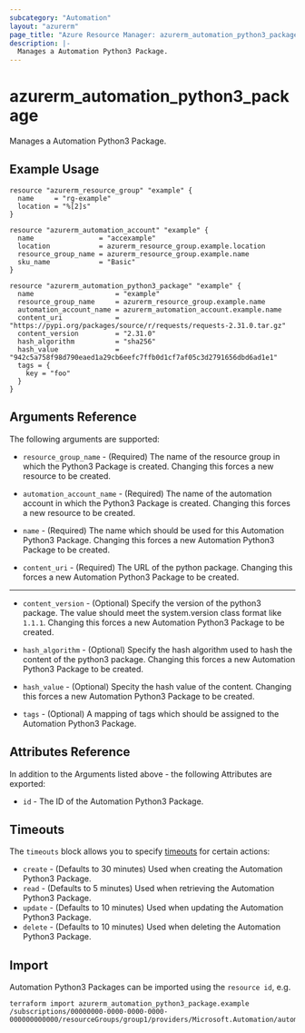 ```yaml
---
subcategory: "Automation"
layout: "azurerm"
page_title: "Azure Resource Manager: azurerm_automation_python3_package"
description: |-
  Manages a Automation Python3 Package.
---
```


# azurerm_automation_python3_package

Manages a Automation Python3 Package.

## Example Usage

```hcl
resource "azurerm_resource_group" "example" {
  name     = "rg-example"
  location = "%[2]s"
}

resource "azurerm_automation_account" "example" {
  name                = "accexample"
  location            = azurerm_resource_group.example.location
  resource_group_name = azurerm_resource_group.example.name
  sku_name            = "Basic"
}

resource "azurerm_automation_python3_package" "example" {
  name                    = "example"
  resource_group_name     = azurerm_resource_group.example.name
  automation_account_name = azurerm_automation_account.example.name
  content_uri             = "https://pypi.org/packages/source/r/requests/requests-2.31.0.tar.gz"
  content_version         = "2.31.0"
  hash_algorithm          = "sha256"
  hash_value              = "942c5a758f98d790eaed1a29cb6eefc7ffb0d1cf7af05c3d2791656dbd6ad1e1"
  tags = {
    key = "foo"
  }
}
```

## Arguments Reference

The following arguments are supported:

* `resource_group_name` - (Required) The name of the resource group in which the Python3 Package is created. Changing this forces a new resource to be created.

* `automation_account_name` - (Required) The name of the automation account in which the Python3 Package is created. Changing this forces a new resource to be created.

* `name` - (Required) The name which should be used for this Automation Python3 Package. Changing this forces a new Automation Python3 Package to be created.

* `content_uri` - (Required) The URL of the python package. Changing this forces a new Automation Python3 Package to be created.


---

* `content_version` - (Optional) Specify the version of the python3 package. The value should meet the system.version class format like `1.1.1`. Changing this forces a new Automation Python3 Package to be created.

* `hash_algorithm` - (Optional) Specify the hash algorithm used to hash the content of the python3 package. Changing this forces a new Automation Python3 Package to be created.

* `hash_value` - (Optional) Specity the hash value of the content. Changing this forces a new Automation Python3 Package to be created.

* `tags` - (Optional) A mapping of tags which should be assigned to the Automation Python3 Package.

## Attributes Reference

In addition to the Arguments listed above - the following Attributes are exported: 

* `id` - The ID of the Automation Python3 Package.

## Timeouts

The `timeouts` block allows you to specify [timeouts](https://www.terraform.io/language/resources/syntax#operation-timeouts) for certain actions:

* `create` - (Defaults to 30 minutes) Used when creating the Automation Python3 Package.
* `read` - (Defaults to 5 minutes) Used when retrieving the Automation Python3 Package.
* `update` - (Defaults to 10 minutes) Used when updating the Automation Python3 Package.
* `delete` - (Defaults to 10 minutes) Used when deleting the Automation Python3 Package.

## Import

Automation Python3 Packages can be imported using the `resource id`, e.g.

```shell
terraform import azurerm_automation_python3_package.example /subscriptions/00000000-0000-0000-0000-000000000000/resourceGroups/group1/providers/Microsoft.Automation/automationAccounts/account1/python3Packages/pkg
```
